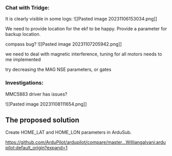 
### Chat with Tridge:

It is clearly visible in some logs:
![[Pasted image 20231106153034.png]]

We need to provide location for the ekf to be happy. Provide a parameter for backup location.

compass bug?
![[Pasted image 20231107205942.png]]

we need to deal with magnetic interference, tuning for all motors needs to me implemented

try decreasing the MAG NSE parameters, or gates


### Investigations:

MMC5883 driver has issues?

![[Pasted image 20231108111654.png]]

## The proposed solution

Create HOME_LAT and HOME_LON parameters in ArduSub.

https://github.com/ArduPilot/ardupilot/compare/master...Williangalvani:ardupilot:default_origin?expand=1

